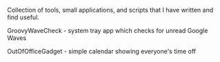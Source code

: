 Collection of tools, small applications, and scripts that I have written and find useful.

GroovyWaveCheck - system tray app which checks for unread Google Waves

OutOfOfficeGadget - simple calendar showing everyone's time off